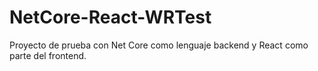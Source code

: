 # NetCore-React-WRTest
Proyecto de prueba con Net Core como lenguaje backend y React como parte del frontend.
